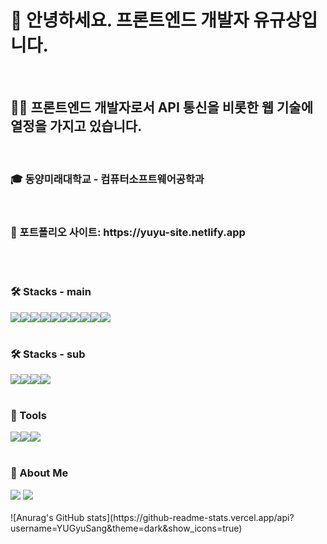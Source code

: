 <h1>🙇 안녕하세요. 프론트엔드 개발자 유규상입니다.</h1>
<br/>
<h2>🧑‍💻 프론트엔드 개발자로서 API 통신을 비롯한 웹 기술에 열정을 가지고 있습니다.</h2>
<br/>
<h3>🎓 동양미래대학교 - 컴퓨터소프트웨어공학과</h3>
<br/>
<h3>📌 포트폴리오 사이트: https://yuyu-site.netlify.app </h3>
<br/>
<br/>
<h3>🛠️ Stacks - main</h3>
<div style="display:flex">
  <img src="https://img.shields.io/badge/JavaScript-F7DF1E?style=flat-square&logo=JavaScript&logoColor=white"/>
  <img src="https://img.shields.io/badge/HTML5-E34F26?style=flat-square&logo=HTML5&logoColor=white"/>
  <img src="https://img.shields.io/badge/CSS3-1572B6?style=flat-square&logo=CSS3&logoColor=white"/>
  <img src="https://img.shields.io/badge/React-61DAFB?style=flat-square&logo=React&logoColor=white"/>
  <img src="https://img.shields.io/badge/reactquery-FF4154?style=flat-square&logo=reactquery&logoColor=white"/>
  <img src="https://img.shields.io/badge/createreactapp-09D3AC?style=flat-square&logo=createreactapp&logoColor=white"/>
  <img src="https://img.shields.io/badge/Figma-F24E1E?style=flat-square&logo=Fimga&logoColor=white"/>
  <img src="https://img.shields.io/badge/adobephotoshop-31A8FF?style=flat-square&logo=adobephotoshop&logoColor=white"/>
  <img src="https://img.shields.io/badge/axios-5A29E4?style=flat-square&logo=axios&logoColor=white"/>
  <img src="https://img.shields.io/badge/bootstrap-7952B3?style=flat-square&logo=bootstrap&logoColor=white"/>
</div>
<br/>
<h3>🛠️ Stacks - sub</h3>
<div style="display:flex">
  <img src="https://img.shields.io/badge/mysql-4479A1?style=flat-square&logo=visualstudiocode&logoColor=white"/>
  <img src="https://img.shields.io/badge/python-3776AB?style=flat-square&logo=python&logoColor=white"/>
  <img src="https://img.shields.io/badge/java-4B4B77?style=flat-square&logo=java&logoColor=white"/>
  <img src="https://img.shields.io/badge/cplusplus-00599C?style=flat-square&logo=cplusplus&logoColor=white"/>
</div>
<br/>
<h3>💪 Tools</h3>
<div style="display:flex">
  <img src="https://img.shields.io/badge/visualstudiocode-007ACC?style=flat-square&logo=visualstudiocode&logoColor=white"/>
  <img src="https://img.shields.io/badge/github-181717?style=flat-square&logo=github&logoColor=white"/>
  <img src="https://img.shields.io/badge/git-F05032?style=flat-square&logo=git&logoColor=white"/>
</div>
<br/>
<h3>🦊 About Me</h3>
<div>
  <img src="https://img.shields.io/badge/gmail-EA4335?style=flat-square&logo=gmail&logoColor=white"/>
  <img src="https://img.shields.io/badge/notion-000000?style=flat-square&logo=notion&logoColor=white"/>
</div>
<br/>
<div>![Anurag's GitHub stats](https://github-readme-stats.vercel.app/api?username=YUGyuSang&theme=dark&show_icons=true)</div>

